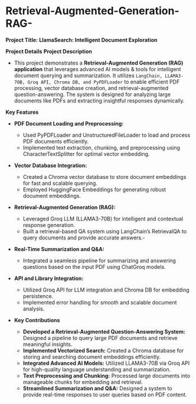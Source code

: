 # Retrieval-Augmented-Generation-RAG-
**Project Title:**
**LlamaSearch: Intelligent Document Exploration**

**Project Details**
**Project Description**
- This project demonstrates a **Retrieval-Augmented Generation (RAG) application** that leverages advanced AI models &
tools for intelligent document querying and summarization. It utilizes `LangChain, LLAMA3-70B, Groq API, Chroma DB, and PyPDFLoader` to enable efficient PDF processing, vector database creation, and retrieval-augmented question-answering. The system is designed for analyzing large documents like PDFs and extracting insightful responses dynamically.

**Key Features**
 - **PDF Document Loading and Preprocessing:**
   -  Used PyPDFLoader and UnstructuredFileLoader to load and process PDF documents efficiently.
   -  Implemented text extraction, chunking, and preprocessing using CharacterTextSplitter for optimal vector 
    embedding.
 - **Vector Database Integration:**
   -  Created a Chroma vector database to store document embeddings for fast and scalable querying.
   - Employed HuggingFace Embeddings for generating robust document embeddings.
- **Retrieval-Augmented Generation (RAG):**
  - Leveraged Groq LLM (LLAMA3-70B) for intelligent and contextual response generation.
  - Built a retrieval-based QA system using LangChain’s RetrievalQA to query documents and provide accurate answers.- 
-  **Real-Time Summarization and Q&A:**
   - Integrated a seamless pipeline for summarizing and answering questions based on the input PDF using ChatGroq 
    models.
- **API and Library Integration:**
  - Utilized Groq API for LLM integration and Chroma DB for embedding persistence.
  - Implemented error handling for smooth and scalable document analysis.
 
- **Key Contributions**
  - **Developed a Retrieval-Augmented Question-Answering System:** Designed a pipeline to query large PDF documents 
    and retrieve meaningful insights.
  - **Implemented Vectorized Search:** Created a Chroma database for storing and searching document embeddings 
   efficiently.
  - **Integrated Advanced AI Models:** Utilized LLAMA3-70B via Groq API for high-quality language understanding and 
    summarization.
  - **Text Preprocessing and Chunking:** Processed large documents into manageable chunks for embedding and retrieval.
  - **Streamlined Summarization and Q&A:** Designed a system to provide real-time responses to user queries based on 
     PDF content.
